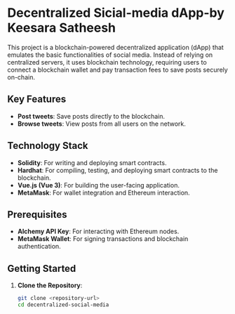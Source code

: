 # Decentralized Sicial-media dApp-by Keesara Satheesh

This project is a blockchain-powered decentralized application (dApp) that emulates the basic functionalities of social media. Instead of relying on centralized servers, it uses blockchain technology, requiring users to connect a blockchain wallet and pay transaction fees to save posts securely on-chain.

## Key Features

- **Post tweets**: Save posts directly to the blockchain.
- **Browse tweets**: View posts from all users on the network.

## Technology Stack

- **Solidity**: For writing and deploying smart contracts.
- **Hardhat**: For compiling, testing, and deploying smart contracts to the blockchain.
- **Vue.js (Vue 3)**: For building the user-facing application.
- **MetaMask**: For wallet integration and Ethereum interaction.

## Prerequisites

- **Alchemy API Key**: For interacting with Ethereum nodes.
- **MetaMask Wallet**: For signing transactions and blockchain authentication.

## Getting Started

1. **Clone the Repository**:
   ```bash
   git clone <repository-url>
   cd decentralized-social-media

